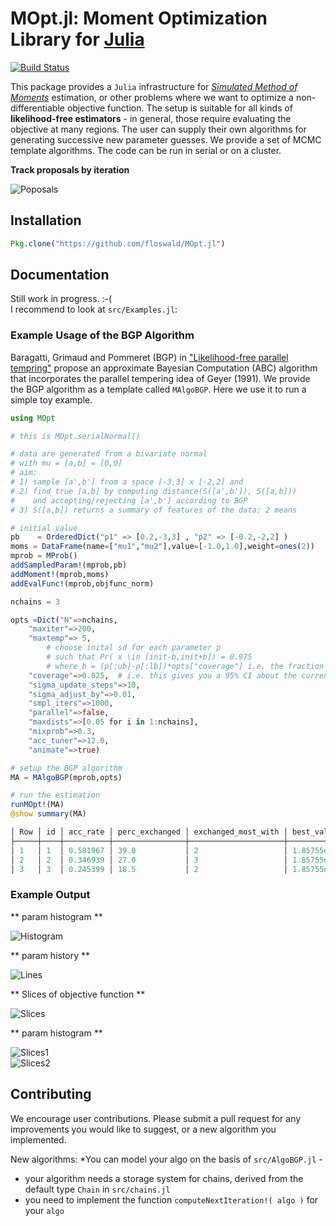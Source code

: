 

# MOpt.jl: Moment Optimization Library for [Julia](http://julialang.org)

[![Build Status](https://travis-ci.org/floswald/MOpt.jl.png?branch=master)](https://travis-ci.org/floswald/MOpt.jl)

This package provides a `Julia` infrastructure for *[Simulated Method of Moments](http://en.wikipedia.org/wiki/Method_of_simulated_moments)* estimation, or other problems where we want to optimize a non-differentiable objective function. The setup is suitable for all kinds of **likelihood-free estimators** - in general, those require evaluating the objective at many regions. The user can supply their own algorithms for generating successive new parameter guesses. We provide a set of MCMC template algorithms. The code can be run in serial or on a cluster.

**Track proposals by iteration**  

![Poposals](https://github.com/floswald/MOpt.jl/master/proposals.gif)

## Installation

```julia
Pkg.clone("https://github.com/floswald/MOpt.jl")
```

## Documentation

Still work in progress. :-(  
I recommend to look at `src/Examples.jl`:

### Example Usage of the BGP Algorithm

Baragatti, Grimaud and Pommeret (BGP) in ["Likelihood-free parallel tempring"](http://arxiv.org/abs/1108.3423) propose an approximate Bayesian Computation (ABC) algorithm that incorporates the parallel tempering idea of Geyer (1991). We provide the BGP algorithm as a template called `MAlgoBGP`. Here we use it to run a simple toy example.

```julia
using MOpt

# this is MOpt.serialNormal()

# data are generated from a bivariate normal
# with mu = [a,b] = [0,0]
# aim: 
# 1) sample [a',b'] from a space [-3,3] x [-2,2] and
# 2) find true [a,b] by computing distance(S([a',b']), S([a,b]))
#    and accepting/rejecting [a',b'] according to BGP
# 3) S([a,b]) returns a summary of features of the data: 2 means

# initial value
pb    = OrderedDict("p1" => [0.2,-3,3] , "p2" => [-0.2,-2,2] )
moms = DataFrame(name=["mu1","mu2"],value=[-1.0,1.0],weight=ones(2))
mprob = MProb() 
addSampledParam!(mprob,pb) 
addMoment!(mprob,moms) 
addEvalFunc!(mprob,objfunc_norm)

nchains = 3

opts =Dict("N"=>nchains,
	"maxiter"=>200,
	"maxtemp"=> 5,
        # choose inital sd for each parameter p
        # such that Pr( x \in [init-b,init+b]) = 0.975
        # where b = (p[:ub]-p[:lb])*opts["coverage"] i.e. the fraction of the search interval you want to search around the initial value
	"coverage"=>0.025,  # i.e. this gives you a 95% CI about the current parameter on chain number 1.
	"sigma_update_steps"=>10,
	"sigma_adjust_by"=>0.01,
	"smpl_iters"=>1000,
	"parallel"=>false,
	"maxdists"=>[0.05 for i in 1:nchains],
	"mixprob"=>0.3,
	"acc_tuner"=>12.0,
	"animate"=>true)

# setup the BGP algorithm
MA = MAlgoBGP(mprob,opts)

# run the estimation
runMOpt!(MA)
@show summary(MA)

│ Row │ id │ acc_rate │ perc_exchanged │ exchanged_most_with │ best_val   │
├─────┼────┼──────────┼────────────────┼─────────────────────┼────────────┤
│ 1   │ 1  │ 0.581967 │ 39.0           │ 2                   │ 1.85755e-5 │
│ 2   │ 2  │ 0.346939 │ 27.0           │ 3                   │ 1.85755e-5 │
│ 3   │ 3  │ 0.245399 │ 18.5           │ 2                   │ 1.85755e-5 │
```

### Example Output

** param histogram **  

![Histogram](https://github.com/floswald/MOpt.jl/master/histogram.png)  


** param history **  

![Lines](https://github.com/floswald/MOpt.jl/master/lines.png)  

** Slices of objective function **  

![Slices](https://github.com/floswald/MOpt.jl/master/slices-v.png)  

** param histogram **  

![Slices1](https://github.com/floswald/MOpt.jl/master/slices-m.png)  
![Slices2](https://github.com/floswald/MOpt.jl/master/slices-m2.png)  


## Contributing

We encourage user contributions. Please submit a pull request for any improvements you would like to suggest, or a new algorithm you implemented. 

New algorithms:
*You can model your algo on the basis of `src/AlgoBGP.jl` - 
* your algorithm needs a storage system for chains, derived from the default type `Chain` in `src/chains.jl`
* you need to implement the function `computeNextIteration!( algo )` for your `algo`










